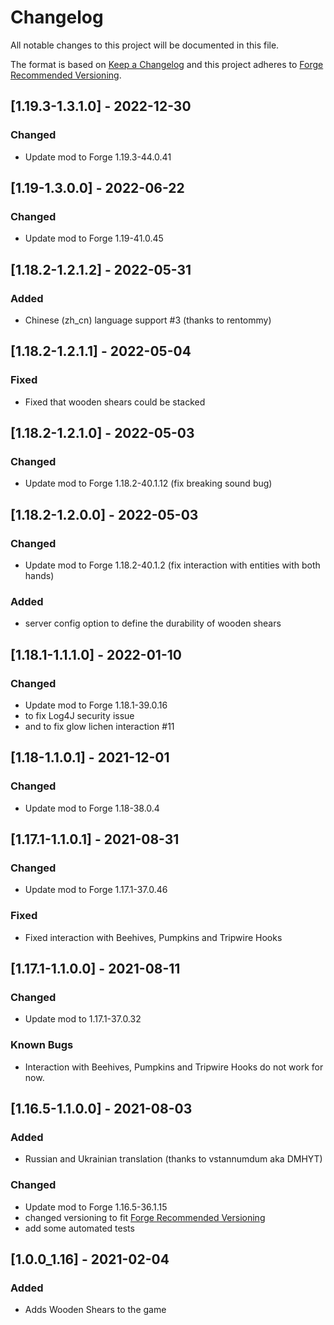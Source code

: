 # Changelog
All notable changes to this project will be documented in this file.

The format is based on [Keep a Changelog](http://keepachangelog.com/en/1.0.0/) and this project adheres to [Forge Recommended Versioning](https://mcforge.readthedocs.io/en/latest/conventions/versioning/).

## [1.19.3-1.3.1.0] - 2022-12-30
### Changed
- Update mod to Forge 1.19.3-44.0.41

## [1.19-1.3.0.0] - 2022-06-22
### Changed
- Update mod to Forge 1.19-41.0.45

## [1.18.2-1.2.1.2] - 2022-05-31
### Added
- Chinese (zh_cn) language support #3 (thanks to rentommy)

## [1.18.2-1.2.1.1] - 2022-05-04
### Fixed
- Fixed that wooden shears could be stacked

## [1.18.2-1.2.1.0] - 2022-05-03
### Changed
- Update mod to Forge 1.18.2-40.1.12 (fix breaking sound bug)

## [1.18.2-1.2.0.0] - 2022-05-03
### Changed
- Update mod to Forge 1.18.2-40.1.2 (fix interaction with entities with both hands)

### Added
- server config option to define the durability of wooden shears

## [1.18.1-1.1.1.0] - 2022-01-10
### Changed
- Update mod to Forge 1.18.1-39.0.16
- to fix Log4J security issue
- and to fix glow lichen interaction #11

## [1.18-1.1.0.1] - 2021-12-01
### Changed
- Update mod to Forge 1.18-38.0.4

## [1.17.1-1.1.0.1] - 2021-08-31
### Changed
- Update mod to Forge 1.17.1-37.0.46

### Fixed
- Fixed interaction with Beehives, Pumpkins and Tripwire Hooks

## [1.17.1-1.1.0.0] - 2021-08-11
### Changed
- Update mod to 1.17.1-37.0.32

### Known Bugs
- Interaction with Beehives, Pumpkins and Tripwire Hooks do not work for now.

## [1.16.5-1.1.0.0] - 2021-08-03
### Added
- Russian and Ukrainian translation (thanks to vstannumdum aka DMHYT)

### Changed
- Update mod to Forge 1.16.5-36.1.15
- changed versioning to fit [Forge Recommended Versioning](https://mcforge.readthedocs.io/en/latest/conventions/versioning/)
- add some automated tests

## [1.0.0_1.16] - 2021-02-04
### Added
- Adds Wooden Shears to the game

